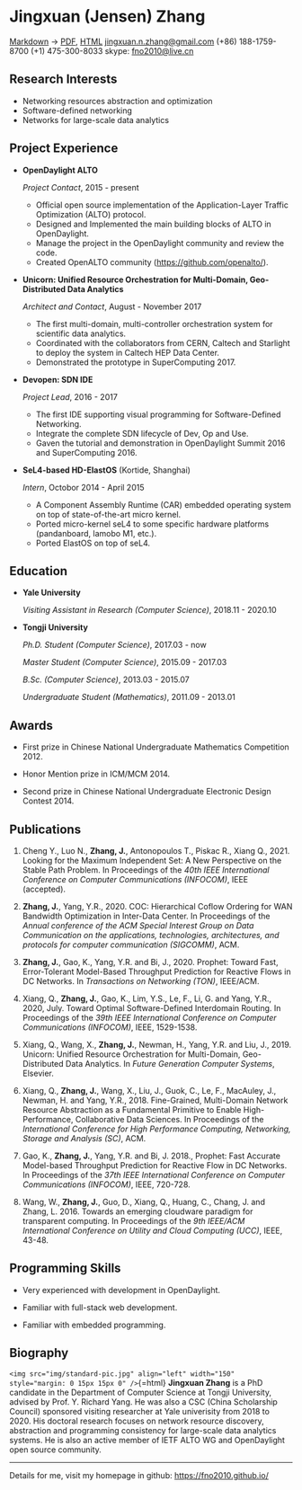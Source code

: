 Jingxuan (Jensen) Zhang
=======================

[Markdown](http://fno2010.github.io/resume/resume.md) -> [PDF](http://fno2010.github.io/resume/resume.pdf), [HTML](http://fno2010.github.io/resume/resume.html)
jingxuan.n.zhang@gmail.com
(+86) 188-1759-8700
(+1) 475-300-8033
skype: fno2010@live.cn

Research Interests
------------------

*   Networking resources abstraction and optimization
*   Software-defined networking
*   Networks for large-scale data analytics


Project Experience
------------------

*   **OpenDaylight ALTO**

    *Project Contact*, 2015 - present

	*   Official open source implementation of the Application-Layer Traffic
        Optimization (ALTO) protocol.
	-   Designed and Implemented the main building blocks of ALTO in OpenDaylight.
    -   Manage the project in the OpenDaylight community and review the code.
    *   Created OpenALTO community (<https://github.com/openalto/>).

*   **Unicorn: Unified Resource Orchestration for Multi-Domain, Geo-Distributed Data Analytics**

    *Architect and Contact*, August - November 2017

	*   The first multi-domain, multi-controller orchestration system for
        scientific data analytics.
	*   Coordinated with the collaborators from CERN, Caltech and Starlight to
        deploy the system in Caltech HEP Data Center.
    -   Demonstrated the prototype in SuperComputing 2017.

*   **Devopen: SDN IDE**

    *Project Lead*, 2016 - 2017

	-   The first IDE supporting visual programming for Software-Defined Networking.
    -   Integrate the complete SDN lifecycle of Dev, Op and Use.
	-   Gaven the tutorial and demonstration in OpenDaylight Summit 2016 and
        SuperComputing 2016.

*   **SeL4-based HD-ElastOS** (Kortide, Shanghai)

    *Intern*, Octobor 2014 - April 2015

    -   A Component Assembly Runtime (CAR) embedded operating system on top of
        state-of-the-art micro kernel.
    *   Ported micro-kernel seL4 to some specific hardware platforms (pandanboard,
        lamobo M1, etc.).
    *   Ported ElastOS on top of seL4.


Education
---------

*   **Yale University**

    *Visiting Assistant in Research (Computer Science)*, 2018.11 - 2020.10

*   **Tongji University**

    *Ph.D. Student (Computer Science)*, 2017.03 - now

    *Master Student (Computer Science)*, 2015.09 - 2017.03

    *B.Sc. (Computer Science)*, 2013.03 - 2015.07

    *Undergraduate Student (Mathematics)*, 2011.09 - 2013.01


Awards
------

*   First prize in Chinese National Undergraduate Mathematics Competition 2012.

*   Honor Mention prize in ICM/MCM 2014.

*   Second prize in Chinese National Undergraduate Electronic Design Contest 2014.


Publications
------------

1. Cheng Y., Luo N., **Zhang, J.**, Antonopoulos T., Piskac R., Xiang Q., 2021. Looking for the Maximum Independent Set: A New Perspective on the Stable Path Problem. In Proceedings of the *40th IEEE International Conference on Computer Communications (INFOCOM)*, IEEE (accepted).

1. **Zhang, J.**, Yang, Y.R., 2020. COC: Hierarchical Coflow Ordering for WAN Bandwidth Optimization in Inter-Data Center. In Proceedings of the *Annual conference of the ACM Special Interest Group on Data Communication on the applications, technologies, architectures, and protocols for computer communication (SIGCOMM)*, ACM.

1. **Zhang, J.**, Gao, K., Yang, Y.R. and Bi, J., 2020. Prophet: Toward Fast, Error-Tolerant Model-Based Throughput Prediction for Reactive Flows in DC Networks. In *Transactions on Networking (TON)*, IEEE/ACM.

1. Xiang, Q., **Zhang, J.**, Gao, K., Lim, Y.S., Le, F., Li, G. and Yang, Y.R., 2020, July. Toward Optimal Software-Defined Interdomain Routing. In Proceedings of the *39th IEEE International Conference on Computer Communications (INFOCOM)*, IEEE, 1529-1538.

1. Xiang, Q., Wang, X., **Zhang, J.**, Newman, H., Yang, Y.R. and Liu, J., 2019. Unicorn: Unified Resource Orchestration for Multi-Domain, Geo-Distributed Data Analytics. In *Future Generation Computer Systems*, Elsevier.

1.  Xiang, Q., **Zhang, J.**, Wang, X., Liu, J., Guok, C., Le, F., MacAuley, J., Newman, H. and Yang, Y.R., 2018. Fine-Grained, Multi-Domain Network Resource Abstraction as a Fundamental Primitive to Enable High-Performance, Collaborative Data Sciences. In Proceedings of the *International Conference for High Performance Computing, Networking, Storage and Analysis (SC)*, ACM.

1.  Gao, K., **Zhang, J.**, Yang, Y.R. and Bi, J. 2018., Prophet: Fast Accurate Model-based Throughput Prediction for Reactive Flow in DC Networks. In Proceedings of the *37th IEEE International Conference on Computer Communications (INFOCOM)*, IEEE, 720-728.

1.  Wang, W., **Zhang, J.**, Guo, D., Xiang, Q., Huang, C., Chang, J. and Zhang, L. 2016. Towards an emerging cloudware paradigm for transparent computing. In Proceedings of the *9th IEEE/ACM International Conference on Utility and Cloud Computing (UCC)*, IEEE, 43-48.


Programming Skills
------------------

*   Very experienced with development in OpenDaylight.

*   Familiar with full-stack web development.

*   Familiar with embedded programming.


Biography
---------

`<img src="img/standard-pic.jpg" align="left" width="150" style="margin: 0 15px 15px 0" />`{=html}
**Jingxuan Zhang** is a PhD candidate in the Department of Computer Science at
Tongji University, advised by Prof. Y. Richard Yang. He was also a CSC (China
Scholarship Council) sponsored visiting researcher at Yale univerisity from
2018 to 2020. His doctoral research focuses on network resource discovery,
abstraction and programming consistency for large-scale data analytics
systems. He is also an active member of IETF ALTO WG and OpenDaylight open
source community.
<br style="clear: both;" />


---

Details for me, visit my homepage in github: <https://fno2010.github.io/>

